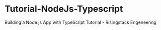 # Tutorial-NodeJs-Typescript
Building a Node.js App with TypeScript Tutorial - Risingstack Engeneering
